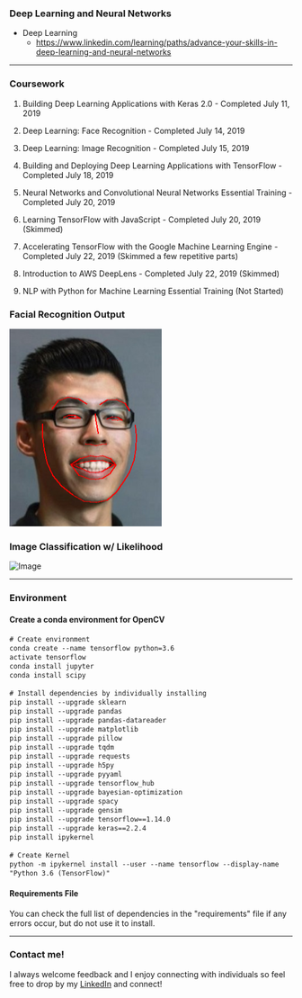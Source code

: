 ### Deep Learning and Neural Networks

* Deep Learning
  + https://www.linkedin.com/learning/paths/advance-your-skills-in-deep-learning-and-neural-networks

_____________________________________________________________________________________________

### Coursework

1. Building Deep Learning Applications with Keras 2.0 - Completed July 11, 2019

2. Deep Learning: Face Recognition - Completed July 14, 2019

3. Deep Learning: Image Recognition - Completed July 15, 2019

4. Building and Deploying Deep Learning Applications with TensorFlow - Completed July 18, 2019

5. Neural Networks and Convolutional Neural Networks Essential Training - Completed July 20, 2019

6. Learning TensorFlow with JavaScript - Completed July 20, 2019 (Skimmed)

7. Accelerating TensorFlow with the Google Machine Learning Engine - Completed July 22, 2019 (Skimmed a few repetitive parts)

8. Introduction to AWS DeepLens - Completed July 22, 2019 (Skimmed)

9. NLP with Python for Machine Learning Essential Training (Not Started)

### Facial Recognition Output
![Image](https://raw.githubusercontent.com/davidtnly/DeepLearning/master/02-deep-learning-course/02-face-recognition/Images/facial_detection_hs.png)

### Image Classification w/ Likelihood
![Image](https://raw.githubusercontent.com/davidtnly/DeepLearning/master/02-deep-learning-course/02-image-recognition/Images/training.png)

_____________________________________________________________________________________________

### Environment

#### Create a conda environment for OpenCV

```
# Create environment
conda create --name tensorflow python=3.6
activate tensorflow
conda install jupyter
conda install scipy

# Install dependencies by individually installing
pip install --upgrade sklearn
pip install --upgrade pandas
pip install --upgrade pandas-datareader
pip install --upgrade matplotlib
pip install --upgrade pillow
pip install --upgrade tqdm
pip install --upgrade requests
pip install --upgrade h5py
pip install --upgrade pyyaml
pip install --upgrade tensorflow_hub
pip install --upgrade bayesian-optimization
pip install --upgrade spacy
pip install --upgrade gensim
pip install --upgrade tensorflow==1.14.0
pip install --upgrade keras==2.2.4
pip install ipykernel

# Create Kernel
python -m ipykernel install --user --name tensorflow --display-name "Python 3.6 (TensorFlow)"
```

#### Requirements File
You can check the full list of dependencies in the "requirements" file if any errors occur, but do not use it to install.

_____________________________________________________________________________________________

### Contact me!

I always welcome feedback and I enjoy connecting with individuals so feel free to drop by my [LinkedIn](https://www.linkedin.com/in/davidtly) and connect!
